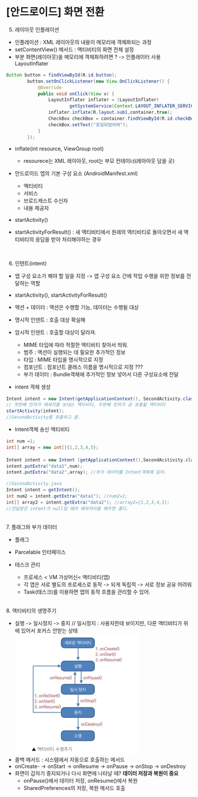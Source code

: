 # [안드로이드] 화면 전환

5. 레이아웃 인플레이션

- 인플레이션 : XML 레이아웃의 내용이 메모리에 객체화되는 과정
- setContentView() 메서드 : 액티비티의 화면 전체 설정
- 부분 화면(레이아웃)을 메모리에 객체화하려면 ? -> 인플레이터 사용 LayoutInflater

```java
Button button = findViewById(R.id.button);
        button.setOnClickListener(new View.OnClickListener() {
            @Override
            public void onClick(View v) {
                LayoutInflater inflater = (LayoutInflater)
                        getSystemService(Context.LAYOUT_INFLATER_SERVICE);
                inflater.inflate(R.layout.sub1,container,true);
                CheckBox checkBox = container.findViewById(R.id.checkBox);
                checkBox.setText("로딩되었어여");
            }
        });
```

- inflate(int resource, ViewGroup root)
  - resourece는 XML 레이아웃, root는 부모 컨테이너(레아아웃 담을 곳)
    <br>
- 안드로이드 앱의 기본 구성 요소 (AndroidManifest.xml)

  - 액티비티
  - 서비스
  - 브로드캐스트 수신자
  - 내용 제공자

- startActivity()
- startActivityForResult() : 새 액티비티에서 원래의 액티비티로 돌아오면서 새 액티비티의 응답을 받아 처리해야하는 경우

<br>

6. 인텐트(intent)

- 앱 구성 요소가 해야 할 일을 지정 -> 앱 구성 요소 간에 작업 수행을 위한 정보를 전달하는 역할
- startActivity(), startActivityForResult()
- 액션 + 데이터 : 액션은 수행할 기능, 데이터는 수행될 대상
- 명시적 인덴트 : 호출 대상 확실해
- 암시적 인덴트 : 호출할 대상이 달라져.

  - MIME 타입에 따라 적절한 액티비티 찾아서 띄워.
  - 범주 : 액션이 실행되는 데 필요한 추가적인 정보
  - 타입 : MIME 타입을 명시적으로 지정
  - 컴포넌트 : 컴포넌트 클래스 이름을 명시적으로 지정 ???
  - 부가 데이터 : Bundle객체에 추가적인 정보 넣어서 다른 구성요소에 전달

- intent 객체 생성

```java
Intent intent = new Intent(getApplicationContext(), SecondActivity.class);
// 첫번째 인자가 메세지를 보내는 액티비티, 두번째 인자가 곧 호출될 액티비티
startActivity(intent);
//SecondActivity를 호출하고 끝.
```

- Intent객체 송신 액티비티

```java
int num =1;
int[] array = new int[]{1,2,3,4,5};

Intent intent = new Intent (getApplicationContext(),SecondAcitivity.class);
intent.putExtra("data1",num);
intent.putExtra("data2",array); //부가 데이터를 Intent객체에 담아.
```

```java
//SecondActivity.java
Intent intent = getIntent();
int num2 = intent.getExtra("data1"); //num2=1;
int[] array2 = intent.getExtra("data2"); //array2={1,2,3,4,5};
//전달받은 intent가 null일 떄의 예외처리를 해주면 좋다.
```

<br>
7. 플래그와 부가 데이터

- 플래그

- Parcelable 인터페이스

- 테스크 관리
  - 프로세스 < VM 가상머신< 액티비티(앱)
  - 각 앱은 서로 별도의 프로세스로 동작 -> 되게 독립적 -> 서로 정보 공유 어려워
  - Task(태스크)를 이용하면 앱의 동작 흐름을 관리할 수 있어.

<br>
8. 액티비티의 생명주기

- 실행 -> 일시정지 -> 중지
  // 일시정지 : 사용자한테 보이지만, 다른 액티비티가 위에 있어서 포커스 안받는 상태
  <img src="(img)/액티비티 생명주기.jpg">
- 콜백 메서드 : 시스템에서 자동으로 호출하는 메서드
- onCreate- -> onStart -> onResume -> onPause -> onStop -> onDestroy
- 화면이 갑자기 중지되거나 다시 화면에 나타날 때? <b>데이터 저장과 복원이 중요</b>
  - onPause()에서 데이터 저장, onResume()에서 복원
  - SharedPreferences의 저장, 복원 메서드 호출

